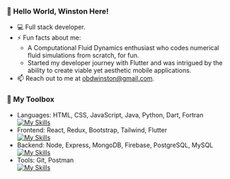 ### 👋 Hello World, Winston Here!

- 💻 Full stack developer.
- ⚡ Fun facts about me:
  - A Computational Fluid Dynamics enthusiast who codes numerical fluid simulations from scratch, for fun.
  - Started my developer journey with Flutter and was intrigued by the ability to create viable yet aesthetic mobile applications.
- 📫 Reach out to me at obdwinston@gmail.com.

### 🔧 My Toolbox
- Languages: HTML, CSS, JavaScript, Java, Python, Dart, Fortran  
[![My Skills](https://skillicons.dev/icons?i=html,css,js,java,python,dart,fortran)](https://skillicons.dev)
- Frontend: React, Redux, Bootstrap, Tailwind, Flutter  
[![My Skills](https://skillicons.dev/icons?i=react,redux,bootstrap,tailwind,flutter)](https://skillicons.dev)
- Backend: Node, Express, MongoDB, Firebase, PostgreSQL, MySQL  
[![My Skills](https://skillicons.dev/icons?i=nodejs,express,mongodb,firebase,postgres,mysql)](https://skillicons.dev)
- Tools: Git, Postman  
[![My Skills](https://skillicons.dev/icons?i=git,postman)](https://skillicons.dev)
